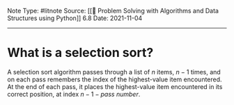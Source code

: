 Note Type: #litnote
Source: [[📖 Problem Solving with Algorithms and Data Structures using Python]] 6.8
Date: 2021-11-04

---
# What is a selection sort?
A selection sort algorithm passes through a list of $n$ items, $n-1$ times, and on each pass remembers the index of the highest-value item encountered. At the end of each pass, it places the highest-value item encountered in its correct position, at index $n-1-pass\:number$.